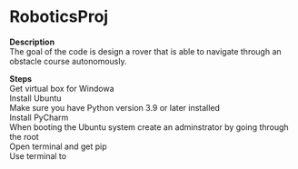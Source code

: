 # RoboticsProj

**Description** <br>
The goal of the code is design a rover that is able to navigate  through an obstacle course autonomously.

**Steps** <br>
Get virtual box for Windowa <br>
Install Ubuntu <br>
Make sure you have Python version 3.9 or later installed <br>
Install PyCharm <br>
When booting the Ubuntu system create an adminstrator by going through the root <br>
Open terminal and get pip <br>
Use terminal to 



